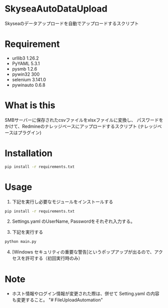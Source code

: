 # SkyseaAutoDataUpload

Skyseaのデータアップロードを自動でアップロードするスクリプト

# Requirement

* urllib3 1.26.2
* PyYAML 5.3.1
* pysmb 1.2.6
* pywin32 300
* selenium 3.141.0
* pywinauto 0.6.8

# What is this
SMBサーバーに保存されたcsvファイルをxlsxファイルに変換し、
パスワードをかけて、Redmineのナレッジベースにアップロードするスクリプト
(ナレッジベースはプラグイン)

# Installation

```bash
pip install -r requirements.txt
```

# Usage

1. 下記を実行し必要なモジュールをインストールする
```bash
pip install -r requirements.txt
```
2. Settings.yaml のUserName, Passwordをそれぞれ入力する。

3. 下記を実行する
```bash
python main.py 
```
4. [Windows セキュリティの重要な警告]というポップアップが出るので、アクセスを許可する（初回実行時のみ）

# Note

* ホスト情報やログイン情報が変更された際は、併せて Setting.yaml の内容も変更すること。
"# FileUploadAutomation" 
